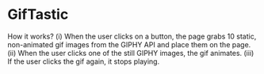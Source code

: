 # GifTastic
How it works? (i) When the user clicks on a button, the page grabs 10 static, non-animated gif images from the GIPHY API and place them on the page. (ii) When the user clicks one of the still GIPHY images, the gif animates. (iii) If the user clicks the gif again, it stops playing.
